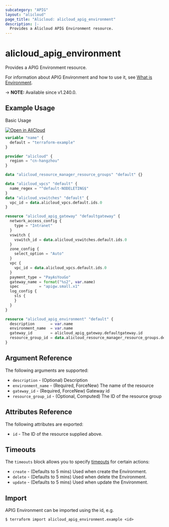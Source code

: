 ```yaml
---
subcategory: "APIG"
layout: "alicloud"
page_title: "Alicloud: alicloud_apig_environment"
description: |-
  Provides a Alicloud APIG Environment resource.
---
```


# alicloud_apig_environment

Provides a APIG Environment resource.



For information about APIG Environment and how to use it, see [What is Environment](https://next.api.aliyun.com/api/APIG/2024-03-27/CreateEnvironment).

-> **NOTE:** Available since v1.240.0.

## Example Usage

Basic Usage

<div style="display: block;margin-bottom: 40px;"><div class="oics-button" style="float: right;position: absolute;margin-bottom: 10px;">
  <a href="https://api.aliyun.com/terraform?resource=alicloud_apig_environment&exampleId=4aacdd1a-aacf-c947-083d-b3386f109a6255aa57c2&activeTab=example&spm=docs.r.apig_environment.0.4aacdd1aaa&intl_lang=EN_US" target="_blank">
    <img alt="Open in AliCloud" src="https://img.alicdn.com/imgextra/i1/O1CN01hjjqXv1uYUlY56FyX_!!6000000006049-55-tps-254-36.svg" style="max-height: 44px; max-width: 100%;">
  </a>
</div></div>

```terraform
variable "name" {
  default = "terraform-example"
}

provider "alicloud" {
  region = "cn-hangzhou"
}

data "alicloud_resource_manager_resource_groups" "default" {}

data "alicloud_vpcs" "default" {
  name_regex = "^default-NODELETING$"
}
data "alicloud_vswitches" "default" {
  vpc_id = data.alicloud_vpcs.default.ids.0
}

resource "alicloud_apig_gateway" "defaultgateway" {
  network_access_config {
    type = "Intranet"
  }
  vswitch {
    vswitch_id = data.alicloud_vswitches.default.ids.0
  }
  zone_config {
    select_option = "Auto"
  }
  vpc {
    vpc_id = data.alicloud_vpcs.default.ids.0
  }
  payment_type = "PayAsYouGo"
  gateway_name = format("%s2", var.name)
  spec         = "apigw.small.x1"
  log_config {
    sls {
    }
  }
}

resource "alicloud_apig_environment" "default" {
  description       = var.name
  environment_name  = var.name
  gateway_id        = alicloud_apig_gateway.defaultgateway.id
  resource_group_id = data.alicloud_resource_manager_resource_groups.default.ids.1
}
```

## Argument Reference

The following arguments are supported:
* `description` - (Optional) Description
* `environment_name` - (Required, ForceNew) The name of the resource
* `gateway_id` - (Required, ForceNew) Gateway id
* `resource_group_id` - (Optional, Computed) The ID of the resource group

## Attributes Reference

The following attributes are exported:
* `id` - The ID of the resource supplied above.

## Timeouts

The `timeouts` block allows you to specify [timeouts](https://www.terraform.io/docs/configuration-0-11/resources.html#timeouts) for certain actions:
* `create` - (Defaults to 5 mins) Used when create the Environment.
* `delete` - (Defaults to 5 mins) Used when delete the Environment.
* `update` - (Defaults to 5 mins) Used when update the Environment.

## Import

APIG Environment can be imported using the id, e.g.

```shell
$ terraform import alicloud_apig_environment.example <id>
```